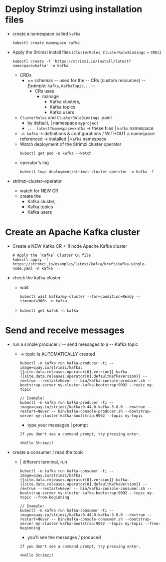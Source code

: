 # Deploy Strimzi using installation files

* create a namespace called `kafka`

    ```shell
    kubectl create namespace kafka
    ```

* Apply the Strimzi install files (`ClusterRoles`, `ClusterRoleBindings` + `CRDs`)

    ```shell
    kubectl create -f 'https://strimzi.io/install/latest?namespace=kafka' -n kafka
    ```

  * CRDs
    * == schemas -- used for the -- CRs (custom resources) -- _Example:_ `Kafka`, `KafkaTopic`, ... --
      * CRs uses
        * manage
          * Kafka clusters,
          * Kafka topics
          * Kafka users
  * `ClusterRoles` and `ClusterRoleBindings` .yaml 
    * by default, | namespace `myproject`
    * `... latest?namespace=kafka` -> these files | `kafka` namespace
  * `-n kafka` -> definitions & configurations / WITHOUT a namespace referenced -> installed | `kafka` namespace
  * Watch deployment of the Strimzi cluster operator
    ```shell
    kubectl get pod -n kafka --watch
    ```
  * operator's log
    ```shell
    kubectl logs deployment/strimzi-cluster-operator -n kafka -f
    ```

* strimzi-cluster-operator
  * watch for NEW CR
  * create the 
    * Kafka cluster,
    * Kafka topics
    * Kafka users

# Create an Apache Kafka cluster

* Create a NEW Kafka CR + 1! node Apache Kafka cluster

    ```shell
    # Apply the `Kafka` Cluster CR file
    kubectl apply -f https://strimzi.io/examples/latest/kafka/kraft/kafka-single-node.yaml -n kafka 
    ```

* check the kafka cluster
  * wait

    ```shell
    kubectl wait kafka/my-cluster --for=condition=Ready --timeout=300s -n kafka 
    ```

  * `kubectl get kafak -n kafka`

# Send and receive messages

* run a simple producer / -- send messages to a -- Kafka topic
  * -> topic is AUTOMATICALLY created

    ```shell
    kubectl -n kafka run kafka-producer -ti --image=quay.io/strimzi/kafka:{{site.data.releases.operator[0].version}}-kafka-{{site.data.releases.operator[0].defaultKafkaVersion}} --rm=true --restart=Never -- bin/kafka-console-producer.sh --bootstrap-server my-cluster-kafka-bootstrap:9092 --topic my-topic
    
    // Example:
    kubectl -n kafka run kafka-producer -ti --image=quay.io/strimzi/kafka:0.44.0-kafka-3.8.0 --rm=true --restart=Never -- bin/kafka-console-producer.sh --bootstrap-server my-cluster-kafka-bootstrap:9092 --topic my-topic
    ```

    * type your messages | prompt
    ```shell
    If you don't see a command prompt, try pressing enter.
    
    >Hello Strimzi!
    ```

* create a consumer / read the topic
  * | different terminal, run

    ```shell
    kubectl -n kafka run kafka-consumer -ti --image=quay.io/strimzi/kafka:{{site.data.releases.operator[0].version}}-kafka-{{site.data.releases.operator[0].defaultKafkaVersion}} --rm=true --restart=Never -- bin/kafka-console-consumer.sh --bootstrap-server my-cluster-kafka-bootstrap:9092 --topic my-topic --from-beginning
    
    // Example:
    kubectl -n kafka run kafka-consumer -ti --image=quay.io/strimzi/kafka:0.44.0-kafka-3.8.0 --rm=true --restart=Never -- bin/kafka-console-consumer.sh --bootstrap-server my-cluster-kafka-bootstrap:9092 --topic my-topic --from-beginning
    ```
    * you'll see the messages / produced
    ```shell
    If you don't see a command prompt, try pressing enter.
    
    >Hello Strimzi!
    ```
